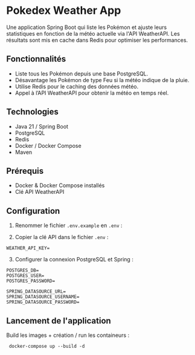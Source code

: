 # Pokedex Weather App

Une application Spring Boot qui liste les Pokémon et ajuste leurs statistiques en fonction de la météo actuelle via l'API WeatherAPI. Les résultats sont mis en cache dans Redis pour optimiser les performances.

## Fonctionnalités

- Liste tous les Pokémon depuis une base PostgreSQL.
- Désavantage les Pokémon de type Feu si la météo indique de la pluie.
- Utilise Redis pour le caching des données météo.
- Appel à l’API WeatherAPI pour obtenir la météo en temps réel.

## Technologies

- Java 21 / Spring Boot
- PostgreSQL
- Redis
- Docker / Docker Compose
- Maven

## Prérequis

- Docker & Docker Compose installés
- Clé API WeatherAPI

## Configuration

1. Renommer le fichier `.env.example` en `.env` :  

2. Copier la clé API dans le fichier `.env` :  
```
WEATHER_API_KEY=
```
3. Configurer la connexion PostgreSQL et Spring :
```
POSTGRES_DB=
POSTGRES_USER=
POSTGRES_PASSWORD=

SPRING_DATASOURCE_URL=
SPRING_DATASOURCE_USERNAME=
SPRING_DATASOURCE_PASSWORD=
```

## Lancement de l'application

Build les images + création / run les containeurs :
```
 docker-compose up --build -d 
 ```
